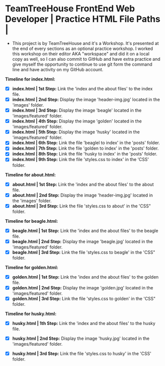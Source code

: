 # TeamTreeHouse FrontEnd Web Developer | Practice HTML File Paths |

* This project is by TeamTreeHouse and it's a Workshop. It's presented at the end of every sections as an optional practice
workshop. I worked this workshop on their editor AKA "workspace" and did it on a local copy as well, so I can also commit to GitHub and have extra practice and give myself the opportunity to continue to use git form the command line and have activity on my GitHub account. 

**Timeline for index.html:**<br>

- [x] **index.html | 1st Step:** Link the 'index and the about files' to the index file.
- [x] **index.html | 2nd Step:** Display the image 'header-img.jpg' located in the 'images' folder.
- [x] **index.html | 3rd Step:** Display the image 'beagle' located in the 'images/featured' folder.
- [x] **index.html | 4th Step:** Display the image 'golden' located in the 'images/featured' folder.
- [x] **index.html | 5th Step:** Display the image 'husky' located in the 'images/featured' folder.
- [x] **index.html | 6th Step:** Link the file 'beaglel to index' in the 'posts' folder.  
- [x] **index.html | 7th Step:** Link the file 'golden to index' in the 'posts' folder.
- [x] **index.html | 8th Step:** Link the file 'husky to index' in the 'posts' folder.
- [x] **index.html | 9th Step:** Link the file 'styles.css to index' in the 'CSS' folder.

**Timeline for about.html:**<br>
- [x] **about.html | 1st Step:** Link the 'index and the about files' to the about file.
- [x] **about.html | 2nd Step:** Display the image 'header-img.jpg' located in the 'images' folder.
- [x] **about.html | 3rd Step:** Link the file 'styles.css to about' in the 'CSS" folder.

**Timeline for beagle.html:**<br>
- [x] **beagle.html | 1st Step:** Link the 'index and the about files' to the beagle file.
- [x] **beagle.html | 2nd Step:** Display the image 'beagle.jpg' located in the 'images/featured' folder.
- [x] **beagle.html | 3rd Step:** Link the file 'styles.css to beagle' in the 'CSS" folder.

**Timeline for golden.html:**<br>
- [x] **golden.html | 1st Step:** Link the 'index and the about files' to the golden file.
- [x] **golden.html | 2nd Step:** Display the image 'golden.jpg' located in the 'images/featured' folder.
- [x] **golden.html | 3rd Step:** Link the file 'styles.css to golden' in the 'CSS" folder.

**Timeline for husky.html:**<br>
- [x] **husky.html | 1th Step:** Link the 'index and the about files' to the husky file.
- [x] **husky.html | 2nd Step:** Display the image 'husky.jpg' located in the 'images/featured' folder.
- [x] **husky.html | 3rd Step:** Link the file 'styles.css to husky' in the 'CSS' folder.





